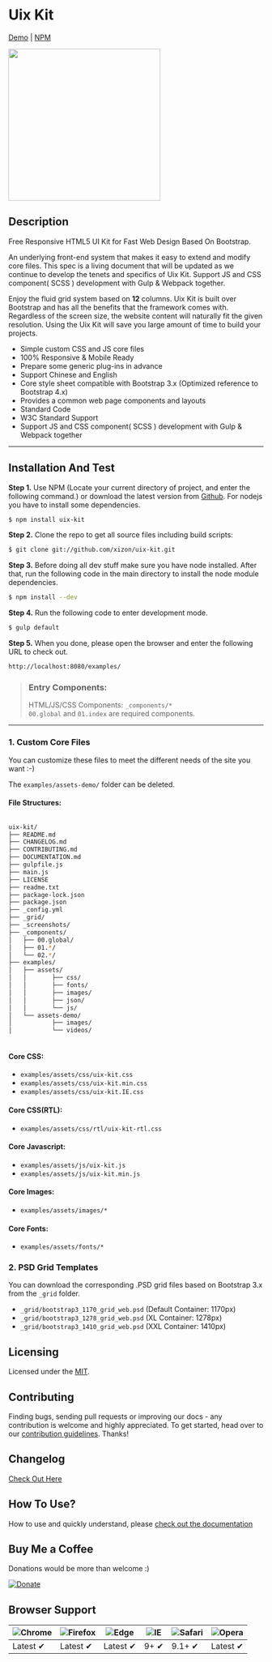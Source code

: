 # Uix Kit

[Demo](https://uiux.cc/uix-kit) | [NPM](https://www.npmjs.com/package/uix-kit)


<a href="https://uiux.cc/uix-kit" target="_blank"><img src="https://uiux.cc/wp-content/uploads/2017/12/cover-600x600.jpg" width="300" height="300"></a>



## Description

Free Responsive HTML5 UI Kit for Fast Web Design Based On Bootstrap.

An underlying front-end system that makes it easy to extend and modify core files. This spec is a living document that will be updated as we continue to develop the tenets and specifics of Uix Kit. Support JS and CSS component( SCSS ) development with Gulp & Webpack together.

Enjoy the fluid grid system based on **12** columns. Uix Kit is built over Bootstrap and has all the benefits that the framework comes with. Regardless of the screen size, the website content will naturally fit the given resolution. Using the Uix Kit will save you large amount of time to build your projects.


* Simple custom CSS and JS core files
* 100% Responsive & Mobile Ready
* Prepare some generic plug-ins in advance
* Support Chinese and English
* Core style sheet compatible with Bootstrap 3.x (Optimized reference to Bootstrap 4.x)
* Provides a common web page components and layouts
* Standard Code
* W3C Standard Support
* Support JS and CSS component( SCSS ) development with Gulp & Webpack together


* * *

## Installation And Test

**Step 1.** Use NPM (Locate your current directory of project, and enter the following command.) or download the latest version from [Github](https://github.com/xizon/uix-kit). For nodejs you have to install some dependencies.

```sh
$ npm install uix-kit
```

**Step 2.** Clone the repo to get all source files including build scripts: 

```sh
$ git clone git://github.com/xizon/uix-kit.git
```


**Step 3.** Before doing all dev stuff make sure you have node installed. After that, run the following code in the main directory to install the node module dependencies.

```sh
$ npm install --dev
```


**Step 4.** Run the following code to enter development mode.

```sh
$ gulp default
```

**Step 5.** When you done, please open the browser and enter the following URL to check out.

```sh
http://localhost:8080/examples/
```


> ### Entry Components:
> 
> HTML/JS/CSS Components: `_components/*`  
> `00.global` and `01.index` are required components.


* * *


### 1\. Custom Core Files

You can customize these files to meet the different needs of the site you want :-)

The `examples/assets-demo/` folder can be deleted.


#### File Structures:

```sh

uix-kit/
├── README.md
├── CHANGELOG.md
├── CONTRIBUTING.md
├── DOCUMENTATION.md
├── gulpfile.js
├── main.js
├── LICENSE
├── readme.txt
├── package-lock.json
├── package.json
├── _config.yml
├── _grid/
├── _screenshots/
├── _components/
│   ├── 00.global/
│   ├── 01.*/
│   └── 02.*/
├── examples/
│   ├── assets/
│   │       ├── css/
│   │       ├── fonts/
│   │       ├── images/
│   │       ├── json/
│   │       └── js/
│   └── assets-demo/
│           ├── images/
│           └── videos/
	
```


#### Core CSS:

*   `examples/assets/css/uix-kit.css`
*   `examples/assets/css/uix-kit.min.css`
*   `examples/assets/css/uix-kit.IE.css`

#### Core CSS(RTL):

*   `examples/assets/css/rtl/uix-kit-rtl.css`

#### Core Javascript:

*   `examples/assets/js/uix-kit.js`
*   `examples/assets/js/uix-kit.min.js`

#### Core Images:

*   `examples/assets/images/*`

#### Core Fonts:

*   `examples/assets/fonts/*`


### 2\. PSD Grid Templates

You can download the corresponding .PSD grid files based on Bootstrap 3.x from the `_grid` folder.

*   `_grid/bootstrap3_1170_grid_web.psd` (Default Container: 1170px)
*   `_grid/bootstrap3_1278_grid_web.psd` (XL Container: 1278px)
*   `_grid/bootstrap3_1410_grid_web.psd` (XXL Container: 1410px)



## Licensing

Licensed under the [MIT](https://opensource.org/licenses/MIT).


## Contributing

Finding bugs, sending pull requests or improving our docs - any contribution is welcome and highly appreciated. To get started, head over to our [contribution guidelines](CONTRIBUTING.md). Thanks!


## Changelog

[Check Out Here](CHANGELOG.md)


## How To Use?

How to use and quickly understand, please [check out the documentation](DOCUMENTATION.md)


## Buy Me a Coffee
Donations would be more than welcome :)

[![Donate](https://www.paypalobjects.com/en_US/GB/i/btn/btn_donateCC_LG.gif)](https://www.paypal.com/cgi-bin/webscr?cmd=_s-xclick&hosted_button_id=PYZLU7UZNQ6CE)


## Browser Support

![Chrome](https://raw.github.com/alrra/browser-logos/master/src/chrome/chrome_48x48.png) | ![Firefox](https://raw.github.com/alrra/browser-logos/master/src/firefox/firefox_48x48.png) | ![Edge](https://raw.github.com/alrra/browser-logos/master/src/edge/edge_48x48.png) | ![IE](https://raw.github.com/alrra/browser-logos/master/src/archive/internet-explorer_9-11/internet-explorer_9-11_48x48.png) | ![Safari](https://raw.github.com/alrra/browser-logos/master/src/safari/safari_48x48.png) | ![Opera](https://raw.github.com/alrra/browser-logos/master/src/opera/opera_48x48.png)
--- | --- | --- | --- | --- | --- |
Latest ✔ | Latest ✔ | Latest ✔ | 9+ ✔ | 9.1+ ✔ | Latest ✔ |




